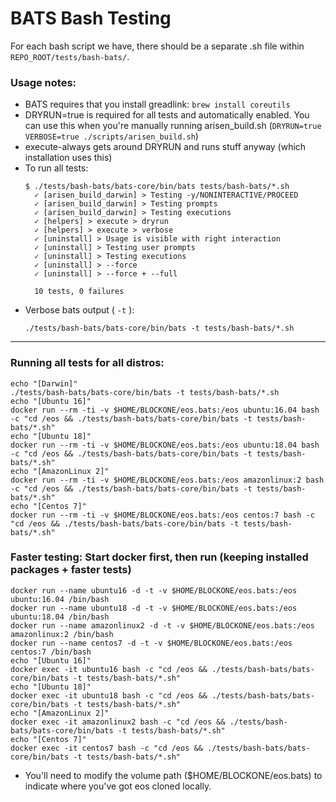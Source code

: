 # BATS Bash Testing

For each bash script we have, there should be a separate .sh file within `REPO_ROOT/tests/bash-bats/`.

### Usage notes:

- BATS requires that you install greadlink: `brew install coreutils`
- DRYRUN=true is required for all tests and automatically enabled. You can use this when you're manually running arisen_build.sh (`DRYRUN=true VERBOSE=true ./scripts/arisen_build.sh`)
- execute-always gets around DRYRUN and runs stuff anyway (which installation uses this)
- To run all tests: 
    ```
    $ ./tests/bash-bats/bats-core/bin/bats tests/bash-bats/*.sh
      ✓ [arisen_build_darwin] > Testing -y/NONINTERACTIVE/PROCEED
      ✓ [arisen_build_darwin] > Testing prompts
      ✓ [arisen_build_darwin] > Testing executions
      ✓ [helpers] > execute > dryrun
      ✓ [helpers] > execute > verbose
      ✓ [uninstall] > Usage is visible with right interaction
      ✓ [uninstall] > Testing user prompts
      ✓ [uninstall] > Testing executions
      ✓ [uninstall] > --force
      ✓ [uninstall] > --force + --full

      10 tests, 0 failures
    ```
- Verbose bats output ( `-t` ): 
  ```
  ./tests/bash-bats/bats-core/bin/bats -t tests/bash-bats/*.sh
  ```

---

### Running all tests for all distros:
```
echo "[Darwin]"
./tests/bash-bats/bats-core/bin/bats -t tests/bash-bats/*.sh 
echo "[Ubuntu 16]"
docker run --rm -ti -v $HOME/BLOCKONE/eos.bats:/eos ubuntu:16.04 bash -c "cd /eos && ./tests/bash-bats/bats-core/bin/bats -t tests/bash-bats/*.sh"
echo "[Ubuntu 18]"
docker run --rm -ti -v $HOME/BLOCKONE/eos.bats:/eos ubuntu:18.04 bash -c "cd /eos && ./tests/bash-bats/bats-core/bin/bats -t tests/bash-bats/*.sh"
echo "[AmazonLinux 2]"
docker run --rm -ti -v $HOME/BLOCKONE/eos.bats:/eos amazonlinux:2 bash -c "cd /eos && ./tests/bash-bats/bats-core/bin/bats -t tests/bash-bats/*.sh"
echo "[Centos 7]"
docker run --rm -ti -v $HOME/BLOCKONE/eos.bats:/eos centos:7 bash -c "cd /eos && ./tests/bash-bats/bats-core/bin/bats -t tests/bash-bats/*.sh"
```

### **Faster testing:** Start docker first, then run (keeping installed packages + faster tests)
```
docker run --name ubuntu16 -d -t -v $HOME/BLOCKONE/eos.bats:/eos ubuntu:16.04 /bin/bash
docker run --name ubuntu18 -d -t -v $HOME/BLOCKONE/eos.bats:/eos ubuntu:18.04 /bin/bash
docker run --name amazonlinux2 -d -t -v $HOME/BLOCKONE/eos.bats:/eos amazonlinux:2 /bin/bash
docker run --name centos7 -d -t -v $HOME/BLOCKONE/eos.bats:/eos centos:7 /bin/bash
echo "[Ubuntu 16]"
docker exec -it ubuntu16 bash -c "cd /eos && ./tests/bash-bats/bats-core/bin/bats -t tests/bash-bats/*.sh"
echo "[Ubuntu 18]"
docker exec -it ubuntu18 bash -c "cd /eos && ./tests/bash-bats/bats-core/bin/bats -t tests/bash-bats/*.sh"
echo "[AmazonLinux 2]"
docker exec -it amazonlinux2 bash -c "cd /eos && ./tests/bash-bats/bats-core/bin/bats -t tests/bash-bats/*.sh"
echo "[Centos 7]"
docker exec -it centos7 bash -c "cd /eos && ./tests/bash-bats/bats-core/bin/bats -t tests/bash-bats/*.sh"
```

- You'll need to modify the volume path ($HOME/BLOCKONE/eos.bats) to indicate where you've got eos cloned locally.

